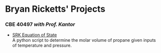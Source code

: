 # Bryan Ricketts' Projects 

### CBE 40497 *with Prof. Kantor*
* [SRK Equation of State](https://brickett.github.io/CBE40497-EoS)   
A python script to determine the molar volume of propane given inputs of temperature and pressure.
